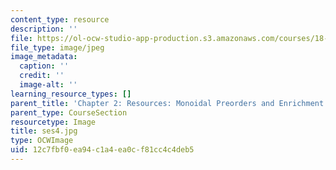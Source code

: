 ```yaml
---
content_type: resource
description: ''
file: https://ol-ocw-studio-app-production.s3.amazonaws.com/courses/18-s097-applied-category-theory-january-iap-2019/12c7fbf0ea94c1a4ea0cf81cc4c4deb5_ses4.jpg
file_type: image/jpeg
image_metadata:
  caption: ''
  credit: ''
  image-alt: ''
learning_resource_types: []
parent_title: 'Chapter 2: Resources: Monoidal Preorders and Enrichment'
parent_type: CourseSection
resourcetype: Image
title: ses4.jpg
type: OCWImage
uid: 12c7fbf0-ea94-c1a4-ea0c-f81cc4c4deb5
---
```

